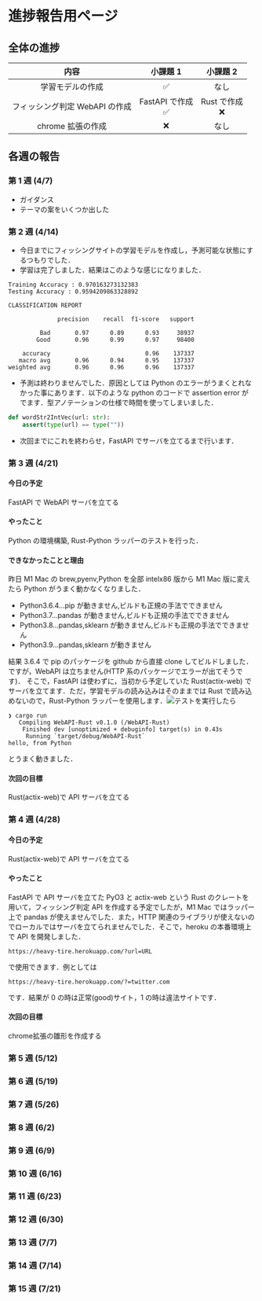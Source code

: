 # 進捗報告用ページ

## 全体の進捗

|              内容              |        小課題 1        |      小課題 2       |
| :----------------------------: | :--------------------: | :-----------------: |
|        学習モデルの作成        |           ✅           |        なし         |
| フィッシング判定 WebAPI の作成 | FastAPI で作成<br />✅ | Rust で作成<br />❌ |
|       chrome 拡張の作成        |           ❌           |        なし         |

## 各週の報告

### 第 1 週 (4/7)

- ガイダンス
- テーマの案をいくつか出した

### 第 2 週 (4/14)

- 今日までにフィッシングサイトの学習モデルを作成し，予測可能な状態にするつもりでした．
- 学習は完了しました．結果はこのような感じになりました．

```
Training Accuracy : 0.970163273132383
Testing Accuracy : 0.9594209863328892

CLASSIFICATION REPORT

              precision    recall  f1-score   support

         Bad       0.97      0.89      0.93     38937
        Good       0.96      0.99      0.97     98400

    accuracy                           0.96    137337
   macro avg       0.96      0.94      0.95    137337
weighted avg       0.96      0.96      0.96    137337
```

- 予測は終わりませんでした．原因としては Python のエラーがうまくとれなかった事にあります．以下のような python のコードで assertion error がでます．型アノテーションの仕様で時間を使ってしまいました．

```py
def wordStr2IntVec(url: str):
    assert(type(url) == type(""))
```

- 次回までにこれを終わらせ，FastAPI でサーバを立てるまで行います．

### 第 3 週 (4/21)

#### 今日の予定

FastAPI で WebAPI サーバを立てる

#### やったこと

Python の環境構築, Rust-Python ラッパーのテストを行った．

#### できなかったことと理由

昨日 M1 Mac の brew,pyenv,Python を全部 intelx86 版から M1 Mac 版に変えたら Python がうまく動かなくなりました．

- Python3.6.4...pip が動きません,ビルドも正規の手法でできません
- Python3.7...pandas が動きません,ビルドも正規の手法でできません
- Python3.8...pandas,sklearn が動きません,ビルドも正規の手法でできません
- Python3.9...pandas,sklearn が動きません

結果 3.6.4 で pip のパッケージを github から直接 clone してビルドしました．ですが，WebAPI は立ちません(HTTP 系のパッケージでエラーが出てそうです)．
そこで，FastAPI は使わずに，当初から予定していた Rust(actix-web) でサーバを立てます．ただ，学習モデルの読み込みはそのままでは Rust で読み込めないので，Rust-Python ラッパーを使用します．![テスト](https://github.com/xryuseix/secure-system-dev/tree/master/WebAPI-Rust)を実行したら

```
❯ cargo run
   Compiling WebAPI-Rust v0.1.0 (/WebAPI-Rust)
    Finished dev [unoptimized + debuginfo] target(s) in 0.43s
     Running `target/debug/WebAPI-Rust`
hello, from Python
```

とうまく動きました．

#### 次回の目標

Rust(actix-web)で API サーバを立てる

### 第 4 週 (4/28)

#### 今日の予定

Rust(actix-web)で API サーバを立てる

#### やったこと

FastAPI で API サーバを立てた
PyO3 と actix-web という Rust のクレートを用いて，フィッシング判定 API を作成する予定でしたが，M1 Mac ではラッパー上で pandas が使えませんでした．また，HTTP 関連のライブラリが使えないのでローカルではサーバを立てられませんでした．そこで，heroku の本番環境上で API を開発しました．

```
https://heavy-tire.herokuapp.com/?url=URL
```

で使用できます．例としては

```
https://heavy-tire.herokuapp.com/?=twitter.com
```

です．結果が 0 の時は正常(good)サイト，1 の時は違法サイトです．

#### 次回の目標

chrome拡張の雛形を作成する

### 第 5 週 (5/12)

### 第 6 週 (5/19)

### 第 7 週 (5/26)

### 第 8 週 (6/2)

### 第 9 週 (6/9)

### 第 10 週 (6/16)

### 第 11 週 (6/23)

### 第 12 週 (6/30)

### 第 13 週 (7/7)

### 第 14 週 (7/14)

### 第 15 週 (7/21)
